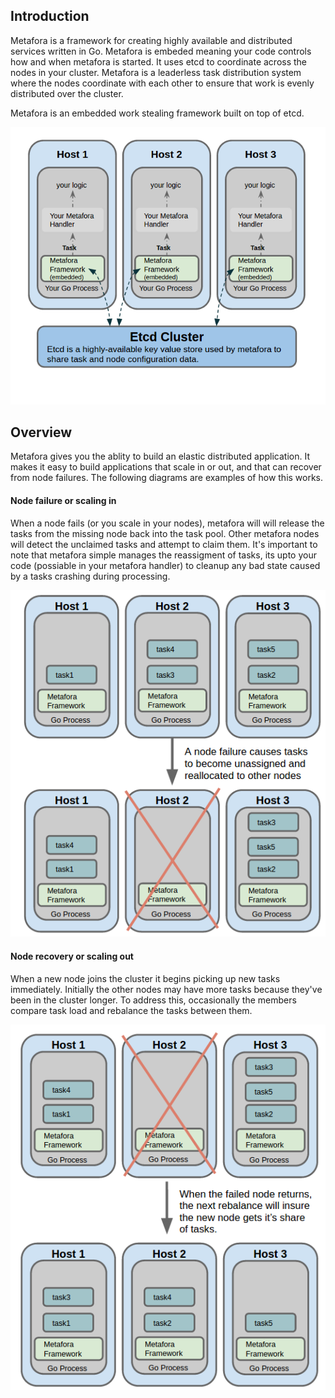 ## Introduction

Metafora is a framework for creating highly available and distributed services written in Go.  Metafora is embeded meaning your code controls how and when metafora is started.  It uses etcd to coordinate across the nodes in your cluster.  Metafora is a leaderless task distribution system where the nodes coordinate with each other to ensure that work is evenly distributed over the cluster.

Metafora is an embedded work stealing framework built on top of etcd.

![logical1](/Documentation/images/metafora_logical_integration_diagram.png)

## Overview

Metafora gives you the ablity to build an elastic distributed application.  It makes it easy to build applications that scale in or out, and that can recover from node failures.  The following diagrams are examples of how this works.

#### Node failure or scaling in

When a node fails (or you scale in your nodes), metafora will will release the tasks from the missing node back into the task pool.  Other metafora nodes will detect the unclaimed tasks and attempt to claim them.  It's important to note that metafora simple manages the reassigment of tasks, its upto your code (possiable in your metafora handler) to cleanup any bad state caused by a tasks crashing during processing.

![logical1](/Documentation/images/metafora_nodefailure.png)


#### Node recovery or scaling out

When a new node joins the cluster it begins picking up new tasks immediately.  Initially the other nodes may have more tasks because they've been in the cluster longer.  To address this, occasionally the members compare task load and rebalance the tasks between them.

![logical1](/Documentation/images/metafora_node_recovery.png)
